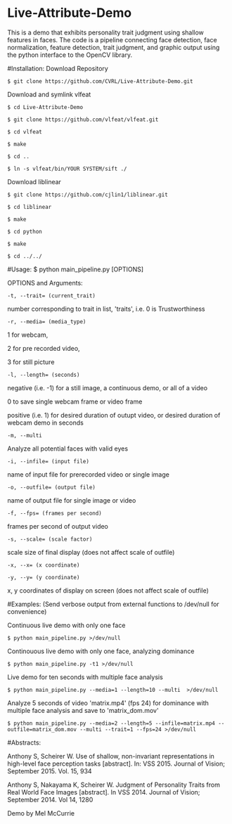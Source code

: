 # Live-Attribute-Demo


This is a demo that exhibits personality trait judgment using shallow features in faces.  The code is a pipeline connecting face detection, face normalization, feature detection, trait judgment, and graphic output using the python interface to the OpenCV library.

#Installation:
Download Repository

    $ git clone https://github.com/CVRL/Live-Attribute-Demo.git

Download and symlink vlfeat

    $ cd Live-Attribute-Demo

    $ git clone https://github.com/vlfeat/vlfeat.git

    $ cd vlfeat

    $ make

    $ cd ..

    $ ln -s vlfeat/bin/YOUR SYSTEM/sift ./

Download liblinear

    $ git clone https://github.com/cjlin1/liblinear.git

    $ cd liblinear

    $ make

    $ cd python

    $ make

    $ cd ../../


#Usage:
$ python main_pipeline.py [OPTIONS]

OPTIONS and Arguments:

    -t, --trait= (current_trait)

number corresponding to trait in list, 'traits', i.e. 0 is Trustworthiness


    -r, --media= (media_type)

1 for webcam,

2 for pre recorded video,

3 for still picture


    -l, --length= (seconds)

negative (i.e. -1) for a still image, a continuous demo, or all of a video

0 to save single webcam frame or video frame

positive (i.e. 1) for desired duration of outupt video, or desired duration of webcam demo in seconds


    -m, --multi

Analyze all potential faces with valid eyes


    -i, --infile= (input file)

name of input file for prerecorded video or single image



    -o, --outfile= (output file)

name of output file for single image or video



    -f, --fps= (frames per second)

frames per second of output video


    -s, --scale= (scale factor)

scale size of final display (does not affect scale of outfile)


    -x, --x= (x coordinate)

    -y, --y= (y coordinate) 

x, y coordinates of display on screen (does not affect scale of outfile)



#Examples:
(Send verbose output from external functions to /dev/null for convenience)


Continuous live demo with only one face

    $ python main_pipeline.py >/dev/null



Continouous live demo with only one face, analyzing dominance

    $ python main_pipeline.py -t1 >/dev/null



Live demo for ten seconds with multiple face analysis

    $ python main_pipeline.py --media=1 --length=10 --multi  >/dev/null



Analyze 5 seconds of video 'matrix.mp4' (fps 24) for dominance with multiple face analysis and save to 'matrix_dom.mov'

    $ python main_pipeline.py --media=2 --length=5 --infile=matrix.mp4 --outfile=matrix_dom.mov --multi --trait=1 --fps=24 >/dev/null



#Abstracts:

Anthony S, Scheirer W. Use of shallow, non-invariant representations in high-level face perception tasks [abstract]. In: VSS 2015. Journal of Vision; September 2015. Vol. 15, 934

Anthony S, Nakayama K, Scheirer W. Judgment of Personality Traits from Real World Face Images [abstract]. In VSS 2014. Journal of Vision; September 2014. Vol 14, 1280

Demo by Mel McCurrie
